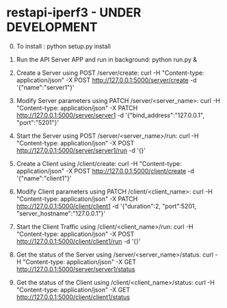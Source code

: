 # restapi-iperf3 - UNDER DEVELOPMENT
0. To install : python setup.py install

1. Run the API Server APP and run in background: 
  python run.py &

2. Create a Server using POST /server/create:
  curl -H "Content-type: application/json" -X POST http://127.0.0.1:5000/server/create -d '{"name":"server1"}'
  
3. Modify Server parameters using PATCH /server/<server_name>:
  curl -H "Content-type: application/json" -X PATCH http://127.0.0.1:5000/server/server1 -d '{"bind_address":"127.0.0.1", "port":"5201"}'
  
4. Start the Server using POST /server/<server_name>/run:
  curl -H "Content-type: application/json" -X POST http://127.0.0.1:5000/server/server1/run -d '{}'

5. Create a Client using /client/create:
  curl -H "Content-type: application/json" -X POST http://127.0.0.1:5000/client/create -d '{"name":"client1"}'

6. Modify Client parameters using PATCH /client/<client_name>:
  curl -H "Content-type: application/json" -X PATCH http://127.0.0.1:5000/client/client1 -d '{"duration":2, "port":5201, "server_hostname":"127.0.0.1"}'
  
7. Start the Client Traffic using /client/<client_name>/run:
  curl -H "Content-type: application/json" -X POST http://127.0.0.1:5000/client/client1/run -d '{}'

8. Get the status of the Server using /server/<server_name>/status:
  curl -H "Content-type: application/json" -X GET http://127.0.0.1:5000/server/server1/status

9. Get the status of the Client using /client/<client_name>/status:
  curl -H "Content-type: application/json" -X GET http://127.0.0.1:5000/client/client1/status

